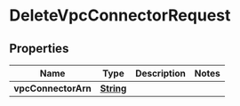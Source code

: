 

# DeleteVpcConnectorRequest


## Properties

| Name | Type | Description | Notes |
|------------ | ------------- | ------------- | -------------|
|**vpcConnectorArn** | [**String**](String.md) |  |  |



